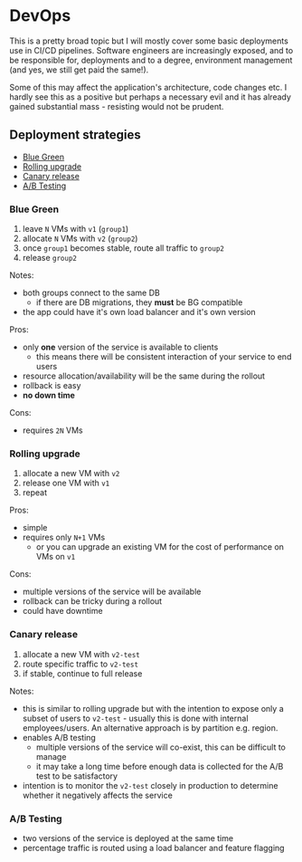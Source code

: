 # DevOps

This is a pretty broad topic but I will mostly cover some basic deployments use in CI/CD pipelines. Software engineers are increasingly exposed, and to be responsible for, deployments and to a degree, environment management (and yes, we still get paid the same!).

Some of this may affect the application's architecture, code changes etc. I hardly see this as a positive but perhaps a necessary evil and it has already gained substantial mass - resisting would not be prudent.

## Deployment strategies

* [Blue Green](#blue-green)
* [Rolling upgrade](#rolling-upgrade)
* [Canary release](#canary-release)
* [A/B Testing](#ab-testing)

### Blue Green

1. leave `N` VMs with `v1` (`group1`)
2. allocate `N` VMs with `v2` (`group2`)
3. once `group1` becomes stable, route all traffic to `group2`
4. release `group2`

Notes:

* both groups connect to the same DB
  * if there are DB migrations, they **must** be BG compatible
* the app could have it's own load balancer and it's own version

Pros:

* only **one** version of the service is available to clients
  * this means there will be consistent interaction of your service to end users
* resource allocation/availability will be the same during the rollout
* rollback is easy
* **no down time**

Cons:

* requires `2N` VMs

### Rolling upgrade

1. allocate a new VM with `v2`
2. release one VM with `v1`
3. repeat

Pros:

* simple
* requires only `N+1` VMs
  * or you can upgrade an existing VM for the cost of performance on VMs on `v1`

Cons:

* multiple versions of the service will be available
* rollback can be tricky during a rollout
* could have downtime

### Canary release

1. allocate a new VM with `v2-test`
2. route specific traffic to `v2-test`
3. if stable, continue to full release

Notes:

* this is similar to rolling upgrade but with the intention to expose only a subset of users to `v2-test` - usually this is done with internal employees/users. An alternative approach is by partition e.g. region.
* enables A/B testing
  * multiple versions of the service will co-exist, this can be difficult to manage
  * it may take a long time before enough data is collected for the A/B test to be satisfactory
* intention is to monitor the `v2-test` closely in production to determine whether it negatively affects the service

### A/B Testing

* two versions of the service is deployed at the same time
* percentage traffic is routed using a load balancer and feature flagging
